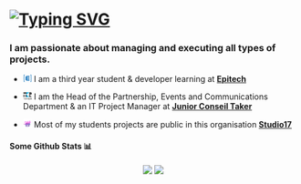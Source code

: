 # [![Typing SVG](http://readme-typing-svg.herokuapp.com?font=Fira+Code&size=30&duration=4000&pause=300&color=ACBAC7&width=435&lines=Hi%2C+I'm+Cl%C3%A9ment+%F0%9F%91%A8%E2%80%8D%F0%9F%92%BB;Hi%2C+I'm+Manulop+%F0%9F%91%A8%E2%80%8D%F0%9F%92%BB)](https://git.io/typing-svg)

### I am passionate about managing and executing all types of projects.

- <p><img src=".assets/epitech-icon.png" width="15"> I am a third year student & developer learning at <b><a href="https://www.epitech.eu">Epitech</a></b> <a href="https://www.epitech.eu" target="_blank"></a> </p>

- <p><img src=".assets/taker-icon.png" width="15"> I am the Head of the Partnership, Events and Communications Department & an IT Project Manager at <b><a href="https://taker.epitech.eu/">Junior Conseil Taker</a></b> <a href="https://taker.epitech.eu" target="_blank"></a> </p>

- <p><img src=".assets/studio17-icon.png" width="15"> Most of my students projects are public in this organisation <b><a href="https://github.com/Studio-17">Studio17</a></b> <a href="https://github.com/Studio-17" target="_blank"></a> </p>

#### Some Github Stats :bar_chart:

<div align="center">
    <img src="https://github-readme-streak-stats.herokuapp.com/?user=Clement-Fernandes&show_icons=true&theme=dark&layout=compact&count_private=true&include_all_commits=true" width="40%"/>
    <img src="https://github-readme-stats.vercel.app/api?username=Clement-Fernandes&show_icons=true&theme=dark&layout=compact&count_private=true&include_all_commits=true" width="38%" />
</div>
